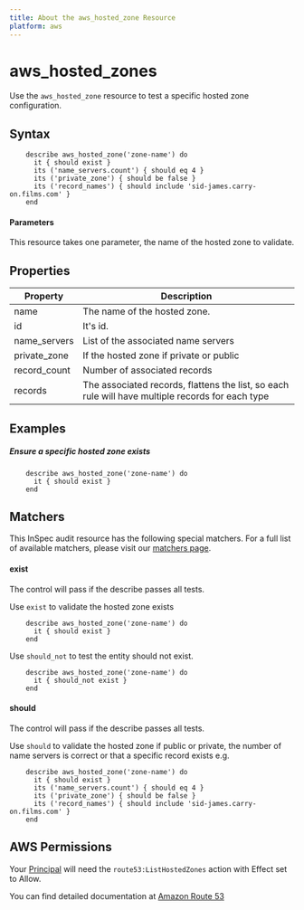 ```yaml
---
title: About the aws_hosted_zone Resource
platform: aws
---
```


# aws\_hosted\_zones

Use the `aws_hosted_zone` resource to test a specific hosted zone configuration.

## Syntax
````
    describe aws_hosted_zone('zone-name') do
      it { should exist }
      its ('name_servers.count') { should eq 4 }
      its ('private_zone') { should be false }
      its ('record_names') { should include 'sid-james.carry-on.films.com' }
    end
````    
#### Parameters

This resource takes one parameter, the name of the hosted zone to validate.


## Properties

|Property              | Description|
| ---                  | --- |
|name                  | The name of the hosted zone. |
|id                    | It's id. |
|name_servers          | List of the associated name servers |
|private_zone          | If the hosted zone if private or public |
|record_count          | Number of associated records |
|records               | The associated records, flattens the list, so each rule will have multiple records for each type |

## Examples


##### Ensure a specific hosted zone exists
````
    describe aws_hosted_zone('zone-name') do
      it { should exist }
    end
````

## Matchers

This InSpec audit resource has the following special matchers. For a full list of available matchers, please visit our [matchers page](https://www.inspec.io/docs/reference/matchers/).

#### exist

The control will pass if the describe passes all tests.

Use `exist` to validate the hosted zone exists
````
    describe aws_hosted_zone('zone-name') do
      it { should exist }
    end
````
Use `should_not` to test the entity should not exist.
````
    describe aws_hosted_zone('zone-name') do
      it { should_not exist }
    end
````
#### should

The control will pass if the describe passes all tests.

Use `should` to validate the hosted zone if public or private, the number of name servers is correct or that a specific record exists e.g.

````
    describe aws_hosted_zone('zone-name') do
      it { should exist }
      its ('name_servers.count') { should eq 4 }
      its ('private_zone') { should be false }
      its ('record_names') { should include 'sid-james.carry-on.films.com' }
    end

````


## AWS Permissions

Your [Principal](https://docs.aws.amazon.com/IAM/latest/UserGuide/intro-structure.html#intro-structure-principal) will need the `route53:ListHostedZones` action with Effect set to Allow.

You can find detailed documentation at [Amazon Route 53](https://docs.aws.amazon.com/Route53/latest/DeveloperGuide/r53-api-permissions-ref.html)
